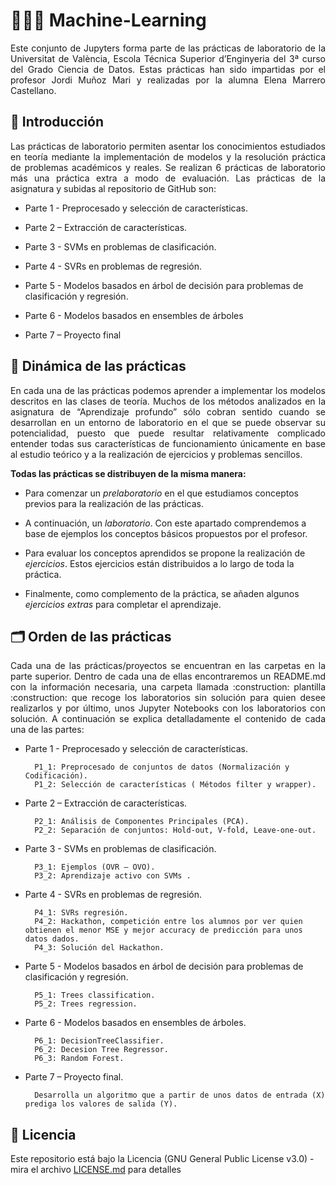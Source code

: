 # 👩🏽‍💻 Machine-Learning 

<p align="justify">Este conjunto de Jupyters forma parte de las prácticas de laboratorio de la Universitat de València, Escola Técnica Superior d’Enginyeria del 3ª curso del Grado Ciencia de Datos.  Estas prácticas han sido impartidas por el profesor Jordi Muñoz Mari y realizadas por la alumna Elena Marrero Castellano.</p>

## 📎 Introducción 

<p align="justify">Las prácticas de laboratorio permiten asentar los conocimientos estudiados en teoría mediante la implementación de modelos y la resolución práctica de problemas académicos y reales. Se realizan 6 prácticas de laboratorio más una práctica extra a modo de evaluación. Las prácticas de la asignatura y subidas al repositorio de GitHub son:</p>

- Parte 1 - Preprocesado y selección de características.

- Parte 2 – Extracción de características.

- Parte 3 - SVMs en problemas de clasificación.

- Parte 4 - SVRs en problemas de regresión.

- Parte 5 - Modelos basados en árbol de decisión para problemas de clasificación y regresión.

- Parte 6 - Modelos basados en ensembles de árboles

- Parte 7 – Proyecto final

## 🧮 Dinámica de las prácticas

<p align="justify">En cada una de las prácticas podemos aprender a implementar los modelos descritos en las clases de teoría. Muchos de los métodos analizados en la asignatura de “Aprendizaje profundo” sólo cobran sentido cuando se desarrollan en un entorno de laboratorio en el que se puede observar su potencialidad, puesto que puede resultar relativamente complicado entender todas sus características de funcionamiento únicamente en base al estudio teórico y a la realización de ejercicios y problemas sencillos.</p>

**Todas las prácticas se distribuyen de la misma manera:**

-	Para comenzar un _prelaboratorio_ en el que estudiamos conceptos previos para la realización de las prácticas.

-	A continuación, un _laboratorio_. Con este apartado comprendemos a base de ejemplos los conceptos básicos propuestos por el profesor. 

-	Para evaluar los conceptos aprendidos se propone la realización de _ejercicios_. Estos ejercicios están distribuidos a lo largo de toda la práctica. 

-	Finalmente, como complemento de la práctica, se añaden algunos _ejercicios extras_ para completar el aprendizaje. 


## 🗂 Orden de las prácticas 

<p align="justify">Cada una de las prácticas/proyectos se encuentran en las carpetas en la parte superior. Dentro de cada una de ellas encontraremos un README.md con la información necesaria, una carpeta llamada :construction: plantilla :construction: que recoge los laboratorios sin solución para quien desee realizarlos y por último, unos Jupyter Notebooks con los laboratorios con solución. A continuación se explica detalladamente el contenido de cada una de las partes:</p>

- Parte 1 - Preprocesado y selección de características.

        P1_1: Preprocesado de conjuntos de datos (Normalización y Codificación).
        P1_2: Selección de características ( Métodos filter y wrapper).

- Parte 2 – Extracción de características.

        P2_1: Análisis de Componentes Principales (PCA).
        P2_2: Separación de conjuntos: Hold-out, V-fold, Leave-one-out.

- Parte 3 - SVMs en problemas de clasificación.

        P3_1: Ejemplos (OVR – OVO).
        P3_2: Aprendizaje activo con SVMs .

- Parte 4 - SVRs en problemas de regresión.

        P4_1: SVRs regresión.
        P4_2: Hackathon, competición entre los alumnos por ver quien obtienen el menor MSE y mejor accuracy de predicción para unos datos dados.
        P4_3: Solución del Hackathon.

- Parte 5 - Modelos basados en árbol de decisión para problemas de clasificación y regresión.	

        P5_1: Trees classification.
        P5_2: Trees regression.

- Parte 6 - Modelos basados en ensembles de árboles.

        P6_1: DecisionTreeClassifier.
        P6_2: Decesion Tree Regressor.
        P6_3: Random Forest.

- Parte 7 – Proyecto final.

        Desarrolla un algoritmo que a partir de unos datos de entrada (X) prediga los valores de salida (Y).
        
   
## 📄 Licencia 

Este repositorio está bajo la Licencia (GNU General Public License v3.0) - mira el archivo [LICENSE.md](LICENSE.md) para detalles
